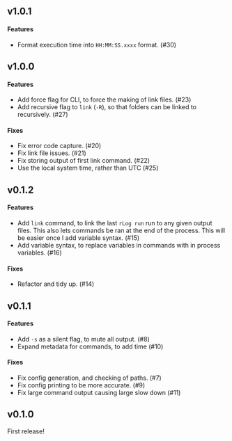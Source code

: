 ## v1.0.1

#### Features

   - Format execution time into `HH:MM:SS.xxxx` format. (#30)

## v1.0.0

#### Features

   - Add force flag for CLI, to force the making of link files. (#23)
   - Add recursive flag to `link` (`-R`), so that folders can be linked to recursively. (#27)

#### Fixes

   - Fix error code capture. (#20)
   - Fix link file issues. (#21)
   - Fix storing output of first link command. (#22)
   - Use the local system time, rather than UTC (#25)

## v0.1.2

#### Features

   - Add `link` command, to link the last `rLog run` run to any given output files.
     This also lets commands be ran at the end of the process. This will be easier
     once I add variable syntax. (#15)
   - Add variable syntax, to replace variables in commands with in process variables. (#16)

#### Fixes

   - Refactor and tidy up. (#14)

## v0.1.1

#### Features

   - Add `-s` as a silent flag, to mute all output. (#8)
   - Expand metadata for commands, to add time (#10)

#### Fixes

  - Fix config generation, and checking of paths. (#7)
  - Fix config printing to be more accurate. (#9)
  - Fix large command output causing large slow down (#11)

## v0.1.0

First release!